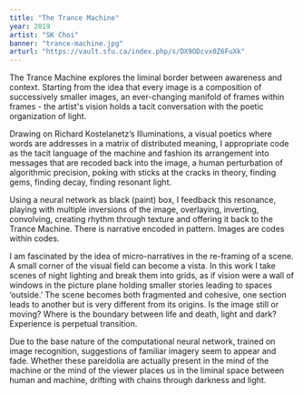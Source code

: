 ```yaml
---
title: "The Trance Machine"
year: 2019
artist: "SK Choi"
banner: "trance-machine.jpg"
arturl: "https://vault.sfu.ca/index.php/s/DX9ODcvx0Z6FuXk"
---
```


The Trance Machine explores the liminal border between awareness and context.
Starting from the idea that every image is a composition of successively smaller
images, an ever-changing manifold of frames within frames - the artist's vision
holds a tacit conversation with the poetic organization of light.

Drawing on Richard Kostelanetz’s Illuminations, a visual poetics where words are
addresses in a matrix of distributed meaning, I appropriate code as the tacit
language of the machine and fashion its arrangement into messages that are
recoded back into the image, a human perturbation of algorithmic precision,
poking with sticks at the cracks in theory, finding gems, finding decay, finding
resonant light.

Using a neural network as black (paint) box, I feedback this resonance, playing
with multiple inversions of the image, overlaying, inverting, convolving,
creating rhythm through texture and offering it back to the Trance Machine.
There is narrative encoded in pattern. Images are codes within codes.

I am fascinated by the idea of micro-narratives in the re-framing of a scene. A
small corner of the visual field can become a vista. In this work I take scenes
of night lighting and break them into grids, as if vision were a wall of
windows in the picture plane holding smaller stories leading to spaces
‘outside.’ The scene becomes both fragmented and cohesive, one section leads to
another but is very different from its origins. Is the image still or moving?
Where is the boundary between life and death, light and dark? Experience is
perpetual transition.

Due to the base nature of the computational neural network, trained on image
recognition, suggestions of familiar imagery seem to appear and fade. Whether
these pareidolia are actually present in the mind of the machine or the mind of
the viewer places us in the liminal space between human and machine, drifting
with chains through darkness and light.
